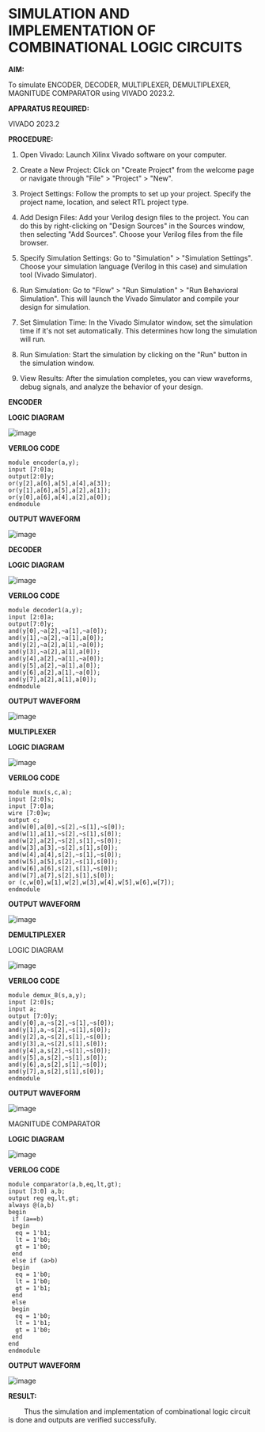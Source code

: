# SIMULATION AND IMPLEMENTATION OF COMBINATIONAL LOGIC CIRCUITS

**AIM:** 

To simulate ENCODER, DECODER, MULTIPLEXER, DEMULTIPLEXER, MAGNITUDE COMPARATOR using VIVADO 2023.2.

**APPARATUS REQUIRED:** 

VIVADO 2023.2

**PROCEDURE:**

1. Open Vivado: Launch Xilinx Vivado software on your computer.

2. Create a New Project: Click on "Create Project" from the welcome page or navigate through "File" > "Project" > "New".

3. Project Settings: Follow the prompts to set up your project. Specify the project name, location, and select RTL project type.

4. Add Design Files: Add your Verilog design files to the project. You can do this by right-clicking on "Design Sources" in the Sources window, then selecting "Add Sources". Choose your Verilog files from the file browser.

5. Specify Simulation Settings: Go to "Simulation" > "Simulation Settings". Choose your simulation language (Verilog in this case) and simulation tool (Vivado Simulator).

6. Run Simulation: Go to "Flow" > "Run Simulation" > "Run Behavioral Simulation". This will launch the Vivado Simulator and compile your design for simulation.

7. Set Simulation Time: In the Vivado Simulator window, set the simulation time if it's not set automatically. This determines how long the simulation will run.

8. Run Simulation: Start the simulation by clicking on the "Run" button in the simulation window.

9. View Results: After the simulation completes, you can view waveforms, debug signals, and analyze the behavior of your design.

**ENCODER**


**LOGIC DIAGRAM**

![image](https://github.com/REkha18s/VLSI-LAB-EXP-2/assets/161815097/2e8f1810-ca75-4699-9c0b-51048fa99931)

 
**VERILOG CODE**
```
module encoder(a,y);
input [7:0]a;
output[2:0]y;
or(y[2],a[6],a[5],a[4],a[3]);
or(y[1],a[6],a[5],a[2],a[1]);
or(y[0],a[6],a[4],a[2],a[0]);
endmodule
```
**OUTPUT WAVEFORM**

![image](https://github.com/REkha18s/VLSI-LAB-EXP-2/assets/161815097/848b6dee-a959-4f43-bfd8-e2e33eb0cb4c)


**DECODER**

**LOGIC DIAGRAM**

![image](https://github.com/REkha18s/VLSI-LAB-EXP-2/assets/161815097/eeaa2ee1-69ed-475d-ba0b-35793e3f6e9c)


**VERILOG CODE**
```
module decoder1(a,y);
input [2:0]a;
output[7:0]y;
and(y[0],~a[2],~a[1],~a[0]);
and(y[1],~a[2],~a[1],a[0]);
and(y[2],~a[2],a[1],~a[0]);
and(y[3],~a[2],a[1],a[0]);
and(y[4],a[2],~a[1],~a[0]);
and(y[5],a[2],~a[1],a[0]);
and(y[6],a[2],a[1],~a[0]);
and(y[7],a[2],a[1],a[0]);
endmodule
```
**OUTPUT WAVEFORM**

![image](https://github.com/REkha18s/VLSI-LAB-EXP-2/assets/161815097/02b6f72e-c9c4-4098-b2ff-7ef56c9ca106)


**MULTIPLEXER**

**LOGIC DIAGRAM** 
 
![image](https://github.com/REkha18s/VLSI-LAB-EXP-2/assets/161815097/4b929430-dd40-49dd-b429-018c8305a317)


**VERILOG CODE**
```
module mux(s,c,a);
input [2:0]s;
input [7:0]a;
wire [7:0]w;
output c;
and(w[0],a[0],~s[2],~s[1],~s[0]);
and(w[1],a[1],~s[2],~s[1],s[0]);
and(w[2],a[2],~s[2],s[1],~s[0]);
and(w[3],a[3],~s[2],s[1],s[0]);
and(w[4],a[4],s[2],~s[1],~s[0]);
and(w[5],a[5],s[2],~s[1],s[0]);
and(w[6],a[6],s[2],s[1],~s[0]);
and(w[7],a[7],s[2],s[1],s[0]);
or (c,w[0],w[1],w[2],w[3],w[4],w[5],w[6],w[7]);
endmodule
```
**OUTPUT WAVEFORM**

![image](https://github.com/REkha18s/VLSI-LAB-EXP-2/assets/161815097/2f86ed68-bd2d-47c6-9cfc-a89456b7ef75)

 
**DEMULTIPLEXER**

LOGIC DIAGRAM 

![image](https://github.com/REkha18s/VLSI-LAB-EXP-2/assets/161815097/bcde5ecd-f84b-4b7c-8637-265dc53f43c1)

 
**VERILOG CODE**
```
module demux_8(s,a,y);
input [2:0]s;
input a;
output [7:0]y;
and(y[0],a,~s[2],~s[1],~s[0]);
and(y[1],a,~s[2],~s[1],s[0]);
and(y[2],a,~s[2],s[1],~s[0]);
and(y[3],a,~s[2],s[1],s[0]);
and(y[4],a,s[2],~s[1],~s[0]);
and(y[5],a,s[2],~s[1],s[0]);
and(y[6],a,s[2],s[1],~s[0]);
and(y[7],a,s[2],s[1],s[0]);
endmodule
```
**OUTPUT WAVEFORM**

![image](https://github.com/REkha18s/VLSI-LAB-EXP-2/assets/161815097/1601743a-a87d-40b6-bc8a-5ddde297d927)

MAGNITUDE COMPARATOR

**LOGIC DIAGRAM** 

![image](https://github.com/REkha18s/VLSI-LAB-EXP-2/assets/161815097/f9e418b2-b601-42ca-9c2c-a3d5273c0c7b)

**VERILOG CODE**
```
module comparator(a,b,eq,lt,gt);
input [3:0] a,b;
output reg eq,lt,gt;
always @(a,b)
begin
 if (a==b)
 begin
  eq = 1'b1;
  lt = 1'b0;
  gt = 1'b0;
 end
 else if (a>b)
 begin
  eq = 1'b0;
  lt = 1'b0;
  gt = 1'b1;
 end
 else
 begin
  eq = 1'b0;
  lt = 1'b1;
  gt = 1'b0;
 end
end 
endmodule
```
**OUTPUT WAVEFORM**

![image](https://github.com/REkha18s/VLSI-LAB-EXP-2/assets/161815097/a2c7d3bb-72b2-40f3-aebd-c9611d3b407d)


**RESULT:**

   Thus the simulation and implementation of combinational logic circuit is done and outputs are verified successfully.



